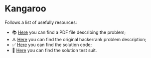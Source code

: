 # Kangaroo

Follows a list of usefully resources:
- 📚 [Here](problem-description.pdf) you can find a PDF file describing the problem; 
- ⚓ [Here](https://www.hackerrank.com/challenges/kangaroo/problem) you can find the original hackerrank problem description;
- ✅ [Here](src/index.js) you can find the solution code;
- 🎯 [Here](src/index.spec.js) you can find the solution test suit.
